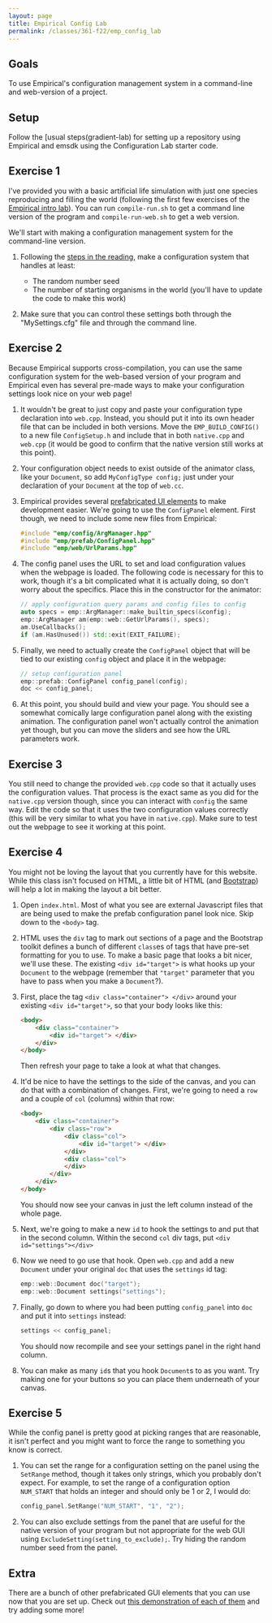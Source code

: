 ```yaml
---
layout: page
title: Empirical Config Lab
permalink: /classes/361-f22/emp_config_lab
---
```


## Goals
To use Empirical's configuration management system in a command-line and web-version of a project.

## Setup
Follow the [usual steps(gradient-lab) for setting up a repository using Empirical and emsdk using the Configuration Lab starter code.

## Exercise 1
I've provided you with a basic artificial life simulation with just one species reproducing and filling the world (following the first few exercises of the [Empirical intro lab](empirical_intro_lab)). You can run `compile-run.sh` to get a command line version of the program and `compile-run-web.sh` to get a web version.

We'll start with making a configuration management system for the command-line version.

1. Following the [steps in the reading](config_intro), make a configuration system that handles at least:
    * The random number seed
    * The number of starting organisms in the world (you'll have to update the code to make this work)

2. Make sure that you can control these settings both through the "MySettings.cfg" file and through the command line.

## Exercise 2
Because Empirical supports cross-compilation, you can use the same configuration system for the web-based version of your program and Empirical even has several pre-made ways to make your configuration settings look nice on your web page!

1. It wouldn't be great to just copy and paste your configuration type declaration into `web.cpp`. Instead, you should put it into its own header file that can be included in both versions. Move the `EMP_BUILD_CONFIG()` to a new file `ConfigSetup.h` and include that in both `native.cpp` and `web.cpp` (it would be good to confirm that the native version still works at this point).

2. Your configuration object needs to exist outside of the animator class, like your `Document`, so add `MyConfigType config;` just under your declaration of your `Document` at the top of `web.cc`.

3. Empirical provides several [prefabricated UI elements](https://devosoft.github.io/empirical-prefab-demo/empirical-prefab-demo) to make development easier. We're going to use the `ConfigPanel` element. First though, we need to include some new files from Empirical:

    ```cpp
    #include "emp/config/ArgManager.hpp"
    #include "emp/prefab/ConfigPanel.hpp"
    #include "emp/web/UrlParams.hpp"
    ```

4. The config panel uses the URL to set and load configuration values when the webpage is loaded. The following code is necessary for this to work, though it's a bit complicated what it is actually doing, so don't worry about the specifics. Place this in the constructor for the animator:

    ```cpp
    // apply configuration query params and config files to config
    auto specs = emp::ArgManager::make_builtin_specs(&config);
    emp::ArgManager am(emp::web::GetUrlParams(), specs);
    am.UseCallbacks();
    if (am.HasUnused()) std::exit(EXIT_FAILURE);
    ```

5. Finally, we need to actually create the `ConfigPanel` object that will be tied to our existing `config` object and place it in the webpage:

    ```cpp
    // setup configuration panel
    emp::prefab::ConfigPanel config_panel(config);
    doc << config_panel;
    ```

6. At this point, you should build and view your page. You should see a somewhat comically large configuration panel along with the existing animation. The configuration panel won't actually control the animation yet though, but you can move the sliders and see how the URL parameters work.

## Exercise 3
You still need to change the provided `web.cpp` code so that it actually uses the configuration values. That process is the exact same as you did for the `native.cpp` version though, since you can interact with `config` the same way. Edit the code so that it uses the two configuration values correctly (this will be very similar to what you have in `native.cpp`). Make sure to test out the webpage to see it working at this point.

## Exercise 4
You might not be loving the layout that you currently have for this website. While this class isn't focused on HTML, a little bit of HTML (and [Bootstrap](https://getbootstrap.com/)) will help a lot in making the layout a bit better.

1. Open `index.html`. Most of what you see are external Javascript files that are being used to make the prefab configuration panel look nice. Skip down to the `<body>` tag.

2. HTML uses the `div` tag to mark out sections of a page and the Bootstrap toolkit defines a bunch of different `class`es of tags that have pre-set formatting for you to use. To make a basic page that looks a bit nicer, we'll use these. The existing `<div id="target">` is what hooks up your `Document` to the webpage (remember that `"target"` parameter that you have to pass when you make a `Document`?). 

3. First, place the tag `<div class="container"> </div>` around your existing `<div id="target">`, so that your body looks like this:

    ```html
    <body>
        <div class="container">
            <div id="target"> </div>
        </div>
    </body>
    ```

    Then refresh your page to take a look at what that changes.

4. It'd be nice to have the settings to the side of the canvas, and you can do that with a combination of changes. First, we're going to need a `row` and a couple of `col` (columns) within that row:

    ```html
    <body>
        <div class="container">
            <div class="row">
                <div class="col">
                    <div id="target"> </div>
                </div>
                <div class="col">
                </div>
            </div>
        </div>
    </body>
    ```

    You should now see your canvas in just the left column instead of the whole page.

5. Next, we're going to make a new `id` to hook the settings to and put that in the second column. Within the second `col` div tags, put `<div id="settings"></div>`

6. Now we need to go use that hook. Open `web.cpp` and add a new `Document` under your original `doc` that uses the `settings` id tag:

    ```cpp
    emp::web::Document doc("target");
    emp::web::Document settings("settings");
    ```

7. Finally, go down to where you had been putting `config_panel` into `doc` and put it into `settings` instead:

    ```cpp
    settings << config_panel;
    ```

    You should now recompile and see your settings panel in the right hand column.

8. You can make as many `id`s that you hook `Document`s to as you want. Try making one for your buttons so you can place them underneath of your canvas.

## Exercise 5
While the config panel is pretty good at picking ranges that are reasonable, it isn't perfect and you might want to force the range to something you know is correct.

1. You can set the range for a configuration setting on the panel using the `SetRange` method, though it takes only strings, which you probably don't expect. For example, to set the range of a configuration option `NUM_START` that holds an integer and should only be 1 or 2, I would do:

    ```cpp
    config_panel.SetRange("NUM_START", "1", "2");
    ```

2. You can also exclude settings from the panel that are useful for the native version of your program but not appropriate for the web GUI using `ExcludeSetting(setting_to_exclude);`. Try hiding the random number seed from the panel.

## Extra
There are a bunch of other prefabricated GUI elements that you can use now that you are set up. Check out [this demonstration of each of them](https://devosoft.github.io/empirical-prefab-demo/empirical-prefab-demo) and try adding some more!